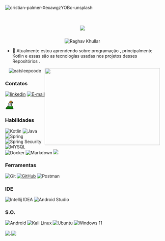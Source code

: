 

![cristian-palmer-XexawgzYOBc-unsplash](https://github.com/user-attachments/assets/6c602432-278c-4822-bad4-fd43434332c7)


<h1 align="center">
  <a href="https://git.io/typing-svg">
    <img src="https://readme-typing-svg.herokuapp.com/?lines=Olá!✌️+Eu+me+chamo;+Ronaldo+de+Oliveira;+Seja+Bem+Vindo!&center=true&size=30">
  </a>
</h1>

<div align="center">
<img src="https://github.com/raghavk16/raghavk16/blob/master/connected.gif" alt="Raghav Khullar" width="350" height="200" />
</div>

- 🌱 Atualmente estou aprendendo sobre programação , principalmente Kotlin e essas são as tecnologias usadas nos projetos desses Repositórios .

<img align="right" height="250" width="375" alt="" src="https://raw.githubusercontent.com/iampavangandhi/iampavangandhi/master/gifs/coder.gif" />
<div align="center">
<img src="https://github.com/raghavk16/raghavk16/blob/master/giphy.webp" alt="eatsleepcode" width="250" height="250" />
</div>


### Contatos
[![linkedin](https://img.shields.io/badge/linkedin-0A66C2?style=for-the-badge&logo=linkedin&logoColor=white)](https://www.linkedin.com/in/ronaldo-oades)
[![E-mail](https://img.shields.io/badge/-Email-000?style=for-the-badge&logo=microsoft-outlook&logoColor=007BFF)](mailto:arqronaldo2003@yahoo.com.br)
<img src="https://raw.githubusercontent.com/ItsAnunesS/ItsAnunesS/master/src/img/parrots/flags/indiaparrot.gif" width="30" height="40"/></h2>

### Habilidades  
![Kotlin](https://img.shields.io/badge/Kotlin-0095D5?&style=for-the-badge&logo=kotlin&logoColor=white)
![Java](https://img.shields.io/badge/Java-ED8B00?style=for-the-badge&logo=openjdk&logoColor=white)
![Spring](https://img.shields.io/badge/spring-%236DB33F.svg?style=for-the-badge&logo=spring&logoColor=white)
![Spring Security](https://img.shields.io/badge/Spring_Security-6DB33F?style=for-the-badge&logo=Spring-Security&logoColor=white)
![MYSQL](https://img.shields.io/badge/MySQL-00000F?style=for-the-badge&logo=mysql&logoColor=white)
![Docker](https://img.shields.io/badge/docker-%230db7ed.svg?style=for-the-badge&logo=docker&logoColor=white)
![Markdown](https://img.shields.io/badge/Markdown-000?style=for-the-badge&logo=markdown)  <img src="https://media.giphy.com/media/12oufCB0MyZ1Go/giphy.gif" width="50"></h2> 

### Ferramentas
![Git](https://img.shields.io/badge/GIT-E44C30?style=for-the-badge&logo=git&logoColor=white)
[![GitHub](https://img.shields.io/badge/GitHub-100000?style=for-the-badge&logo=github&logoColor=white)](https://github.com/SEUUSERNAME)
![Postman](https://img.shields.io/badge/Postman-FF6C37?style=for-the-badge&logo=postman&logoColor=white)
 
### IDE          
![Intellij IDEA](https://img.shields.io/badge/IntelliJ_IDEA-000000.svg?style=for-the-badge&logo=intellij-idea&logoColor=white)
![Android Studio](https://img.shields.io/badge/Android_Studio-3DDC84?style=for-the-badge&logo=android-studio&logoColor=white)

### S.O.
![Android](https://img.shields.io/badge/Android-3DDC84?style=for-the-badge&logo=android&logoColor=white)
![Kali Linux](https://img.shields.io/badge/Kali_Linux-557C94?style=for-the-badge&logo=kali-linux&logoColor=white)
![Ubuntu](https://img.shields.io/badge/Ubuntu-E95420?style=for-the-badge&logo=ubuntu&logoColor=white)
![Windows 11](https://img.shields.io/badge/Windows%2011-%230079d5.svg?style=for-the-badge&logo=Windows%2011&logoColor=white)


<a href="https://github.com/anuraghazra/github-readme-stats">
  <img height=200 align="center" src="https://github-readme-stats.vercel.app/api?username=ArqRonaldo&layout=compact&bg_color=000&border_color=30A3DC&title_color=E94D5F&text_color=FFF" />
</a>
<a href="https://github.com/anuraghazra/convoychat">
  <img height=200 align="center" src="https://github-readme-stats.vercel.app/api/top-langs?username=ArqRonaldo&layout=donut&bg_color=000&border_color=30A3DC&title_color=E94D5F&text_color=FFF&langs_count=8&card_width=320" />
</a>

<!--
**ArqRonaldo/ArqRonaldo** is a ✨ _special_ ✨ repository because its `README.md` (this file) appears on your GitHub profile.
Here are some ideas to get you started:
- 🔭 I’m currently working on ...
- 🌱 I’m currently learning ...
- 👯 I’m looking to collaborate on ...
- 🤔 I’m looking for help with ...
- 💬 Ask me about ...
- 📫 How to reach me: ...
- 😄 Pronouns: ...
- ⚡ Fun fact: ...
 -https://github.com/Ileriayo/markdown-badges

<h1 align="center">
  <a href="https://git.io/typing-svg">
    <img src="https://readme-typing-svg.herokuapp.com/?lines=Hello,+There!+👋;This+is+Osman+DURDAĞ....;Nice+to+meet+you!&center=true&size=30">
  </a>
</h1>


![GitHub stats](https://github-readme-stats.vercel.app/api?username=ArqRonaldo&show_icons=true&theme=radical)
[![Top Langs](https://github-readme-stats.vercel.app/api/top-langs/?username=ArqRonaldo&layout=donut&bg_color=000&border_color=30A3DC&title_color=E94D5F&
text_color=FFF)](https://github.com/anuraghazra/github-readme-stats)


<a href="https://github.com/anuraghazra/github-readme-stats">
  <img height=200 align="center" src="https://github-readme-stats.vercel.app/api?username=anuraghazra" />
</a>
<a href="https://github.com/anuraghazra/convoychat">
  <img height=200 align="center" src="https://github-readme-stats.vercel.app/api/top-langs?username=anuraghazra&layout=compact&langs_count=8&card_width=320" />
</a>


| habilidades   | tecnologias      | sistema operacional   |
| :---------- | :--------- | :---------------------------------- |
| git | kotlin | android |


| contato | status |
| :------- | :---------|
|  [![MIT License](https://img.shields.io/badge/License-MIT-green.svg)](https://choosealicense.com/licenses/mit/)
[![MIT License](https://img.shields.io/badge/License-MIT-green.svg)](https://choosealicense.com/licenses/mit/)
[![MIT License](https://img.shields.io/badge/License-MIT-green.svg)](https://choosealicense.com/licenses/mit/)  |   email | eklkl

-->
